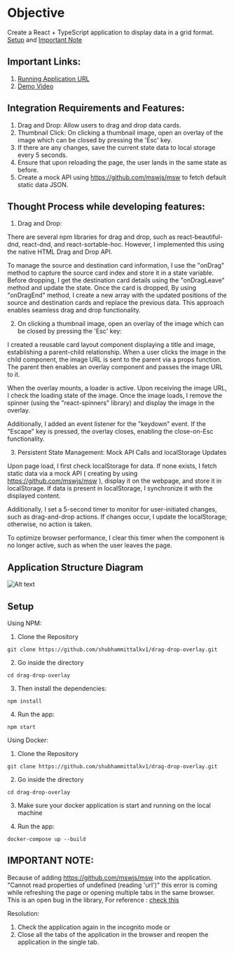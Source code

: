 # Objective
Create a React + TypeScript application to display data in a grid format. [Setup](https://github.com/shubhammittalkv1/drag-drop-overlay?tab=readme-ov-file#setup) and [Important Note](https://github.com/shubhammittalkv1/drag-drop-overlay?tab=readme-ov-file#important-note)


## Important Links:

1. [Running Application URL](https://drag-drop-overlay.vercel.app/)
2. [Demo Video](https://www.loom.com/share/f6a2ed696db245e09e18677f6c27bed1?sid=7b7a2c77-cb3b-4d1b-aee1-29e74d364256)
## Integration Requirements and Features:

1. Drag and Drop: Allow users to drag and drop data cards.
2. Thumbnail Click: On clicking a thumbnail image, open an overlay of the image which can be closed by pressing the 'Esc' key.
3. If there are any changes, save the current state data to local storage every 5 seconds.
4. Ensure that upon reloading the page, the user lands in the same state as before.
5. Create a mock API using  https://github.com/mswjs/msw  to fetch default static data JSON.

## Thought Process while developing features:

1. Drag and Drop:

There are several npm libraries for drag and drop, such as react-beautiful-dnd, react-dnd, and react-sortable-hoc. However, I implemented this using the native HTML Drag and Drop API.

To manage the source and destination card information, I use the "onDrag" method to capture the source card index and store it in a state variable. Before dropping, I get the destination card details using the "onDragLeave" method and update the state. Once the card is dropped, By using "onDragEnd" method, I create a new array with the updated positions of the source and destination cards and replace the previous data. This approach enables seamless drag and drop functionality.

2. On clicking a thumbnail image, open an overlay of the image which can be closed by pressing the 'Esc' key:

I created a reusable card layout component displaying a title and image, establishing a parent-child relationship. When a user clicks the image in the child component, the image URL is sent to the parent via a props function. The parent then enables an overlay component and passes the image URL to it.

When the overlay mounts, a loader is active. Upon receiving the image URL, I check the loading state of the image. Once the image loads, I remove the spinner (using the "react-spinners" library) and display the image in the overlay.

Additionally, I added an event listener for the "keydown" event. If the "Escape" key is pressed, the overlay closes, enabling the close-on-Esc functionality.

3. Persistent State Management: Mock API Calls and localStorage Updates

Upon page load, I first check localStorage for data. If none exists, I fetch static data via a mock API ( creating by using https://github.com/mswjs/msw ), display it on the webpage, and store it in localStorage. If data is present in localStorage, I synchronize it with the displayed content.

Additionally, I set a 5-second timer to monitor for user-initiated changes, such as drag-and-drop actions. If changes occur, I update the localStorage; otherwise, no action is taken.

To optimize browser performance, I clear this timer when the component is no longer active, such as when the user leaves the page.

## Application Structure Diagram

![Alt text](https://res.cloudinary.com/dankrz15s/image/upload/v1720361389/zania-assignment/architecture_zhmqxz.jpg)
## Setup

Using NPM: 
1. Clone the Repository
```
git clone https://github.com/shubhammittalkv1/drag-drop-overlay.git
```
2. Go inside the directory
```
cd drag-drop-overlay
```
3. Then install the dependencies:
```
npm install
```
4. Run the app:
```
npm start
```

Using Docker:
1. Clone the Repository
```
git clone https://github.com/shubhammittalkv1/drag-drop-overlay.git
```
2. Go inside the directory
```
cd drag-drop-overlay
```
3. Make sure your docker application is start and running on the local machine

4. Run the app:
```
docker-compose up --build
```

## IMPORTANT NOTE:

Because of adding https://github.com/mswjs/msw into the application. "Cannot read properties of undefined (reading 'url')" this error is coming while refreshing the page or opening multiple tabs in the same browser. This is an open bug in the library, For reference : [check this](https://github.com/mswjs/msw/issues/2146)

Resolution:
1. Check the application again in the incognito mode or
2. Close all the tabs of the application in the browser and reopen the application in the single tab.